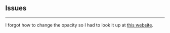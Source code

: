 ## Issues
---------------

I forgot how to change the opacity so I had to look it up at [this website](https://www.geeksforgeeks.org/set-the-opacity-only-to-background-color-not-on-the-text-in-css/).
